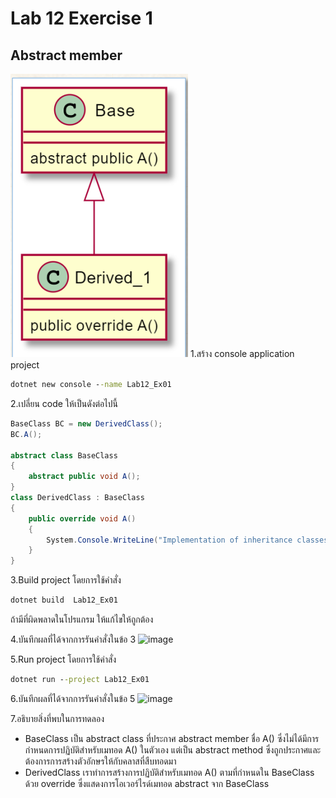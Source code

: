 # Lab 12 Exercise 1

## Abstract member
![alt text](./Pictures/image01.png)
1.สร้าง console application project

```cmd
dotnet new console --name Lab12_Ex01
```

2.เปลี่ยน code ให้เป็นดังต่อไปนี้

```cs
BaseClass BC = new DerivedClass();
BC.A(); 

abstract class BaseClass
{
    abstract public void A();
}
class DerivedClass : BaseClass
{
    public override void A()
    {
        System.Console.WriteLine("Implementation of inheritance classes");
    }
}
```

3.Build project โดยการใช้คำสั่ง

```cmd
dotnet build  Lab12_Ex01
```

ถ้ามีที่ผิดพลาดในโปรแกรม ให้แก้ไขให้ถูกต้อง

4.บันทึกผลที่ได้จากการรันคำสั่งในข้อ 3
![image](https://github.com/65030121natthamon/03376836-OOP-2566-Lab-12/assets/144195611/18e82c7f-f7e9-481c-a88e-ddfdbfff4103)

5.Run project โดยการใช้คำสั่ง

```cmd
dotnet run --project Lab12_Ex01
```

6.บันทึกผลที่ได้จากการรันคำสั่งในข้อ 5
![image](https://github.com/65030121natthamon/03376836-OOP-2566-Lab-12/assets/144195611/68856e7f-cde8-44b6-b7f7-96e41b831506)

7.อธิบายสิ่งที่พบในการทดลอง
- BaseClass เป็น abstract class ที่ประกาศ abstract member ชื่อ A() ซึ่งไม่ได้มีการกำหนดการปฏิบัติสำหรับเมทอด A() ในตัวเอง แต่เป็น abstract method ซึ่งถูกประกาศและต้องการการสร้างตัวอักษรให้กับคลาสที่สืบทอดมา
- DerivedClass เราทำการสร้างการปฏิบัติสำหรับเมทอด A() ตามที่กำหนดใน BaseClass ด้วย override ซึ่งแสดงการโอเวอร์ไรด์เมทอด abstract จาก BaseClass
